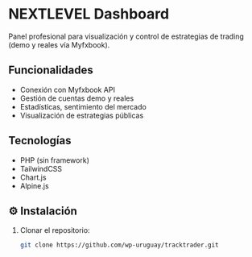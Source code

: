 # NEXTLEVEL Dashboard

Panel profesional para visualización y control de estrategias de trading (demo y reales vía Myfxbook).

##  Funcionalidades

- Conexión con Myfxbook API
- Gestión de cuentas demo y reales
- Estadísticas, sentimiento del mercado
- Visualización de estrategias públicas

## Tecnologías

- PHP (sin framework)
- TailwindCSS
- Chart.js
- Alpine.js

## ⚙️ Instalación

1. Clonar el repositorio:
   ```bash
   git clone https://github.com/wp-uruguay/tracktrader.git
